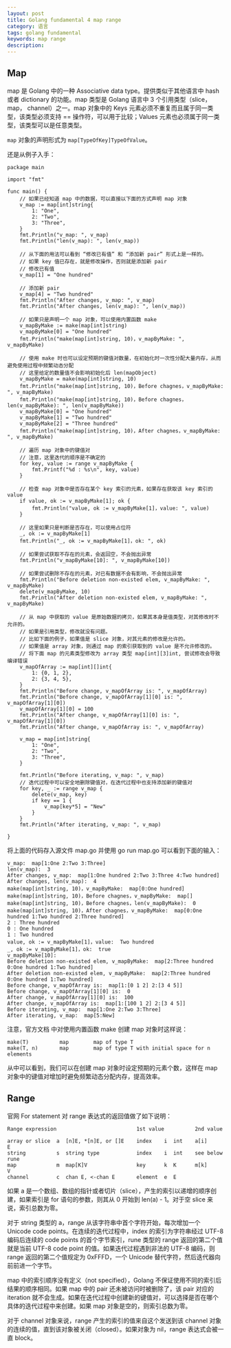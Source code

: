 ```yaml
---
layout: post
title: Golang fundamental 4 map range
category: 语言
tags: golang fundamental
keywords: map range
description:
---
```


## Map

map 是 Golang 中的一种 Associative data type。提供类似于其他语言中 hash 或者 dictionary 的功能。map 类型是 Golang 语言中 3 个引用类型（slice， map， channel）之一。map 对象中的 Keys 元素必须不重复而且属于同一类型，该类型必须支持 == 操作符，可以用于比较；Values 元素也必须属于同一类型，该类型可以是任意类型。

`map` 对象的声明形式为 `map[TypeOfKey]TypeOfValue`。

还是从例子入手：

```golang
package main

import "fmt"

func main() {
	// 如果已经知道 map 中的数据，可以直接以下面的方式声明 map 对象
	v_map := map[int]string{
		1: "One",
		2: "Two",
		3: "Three",
	}
	fmt.Println("v_map: ", v_map)
	fmt.Println("len(v_map): ", len(v_map))

	// 从下面的用法可以看到 “修改已有值” 和 “添加新 pair” 形式上是一样的。
	// 如果 key 值已存在，就是修改操作，否则就是添加新 pair
	// 修改已有值
	v_map[1] = "One hundred"

	// 添加新 pair
	v_map[4] = "Two hundred"
	fmt.Println("After changes, v_map: ", v_map)
	fmt.Println("After changes, len(v_map): ", len(v_map))

	// 如果只是声明一个 map 对象，可以使用内置函数 make
	v_mapByMake := make(map[int]string)
	v_mapByMake[0] = "One hundred"
	fmt.Println("make(map[int]string, 10)，v_mapByMake: ", v_mapByMake)

	// 使用 make 时也可以设定预期的键值对数量，在初始化时一次性分配大量内存，从而避免使用过程中频繁动态分配
	// 这里给定的数量值不会影响初始化后 len(mapObject)
	v_mapByMake = make(map[int]string, 10)
	fmt.Println("make(map[int]string, 10)，Before chagnes，v_mapByMake: ", v_mapByMake)
	fmt.Println("make(map[int]string, 10)，Before chagnes，len(v_mapByMake): ", len(v_mapByMake))
	v_mapByMake[0] = "One hundred"
	v_mapByMake[1] = "Two hundred"
	v_mapByMake[2] = "Three hundred"
	fmt.Println("make(map[int]string, 10)，After chagnes，v_mapByMake: ", v_mapByMake)

	// 遍历 map 对象中的键值对
	// 注意，这里迭代的顺序是不确定的
	for key, value := range v_mapByMake {
		fmt.Printf("%d : %s\n", key, value)
	}

	// 检查 map 对象中是否存在某个 key 索引的元素，如果存在获取该 key 索引的 value
	if value, ok := v_mapByMake[1]; ok {
		fmt.Println("value, ok := v_mapByMake[1]，value: ", value)
	}

	// 这里如果只是判断是否存在，可以使用占位符
	_, ok := v_mapByMake[1]
	fmt.Println("_, ok := v_mapByMake[1]，ok: ", ok)

	// 如果尝试获取不存在的元素，会返回空，不会抛出异常
	fmt.Println("v_mapByMake[10]: ", v_mapByMake[10])

	// 如果尝试删除不存在的元素，对已有数据不会有影响，不会抛出异常
	fmt.Println("Before deletion non-existed elem, v_mapByMake: ", v_mapByMake)
	delete(v_mapByMake, 10)
	fmt.Println("After deletion non-existed elem, v_mapByMake: ", v_mapByMake)

	// 从 map 中获取的 value 是原始数据的拷贝，如果其本身是值类型，对其修改时不允许的。
	// 如果是引用类型，修改就没有问题。
	// 比如下面的例子，如果值是 slice 对象，对其元素的修改是允许的。
	// 如果值是 array 对象，则通过 map 的索引获取到的 value 是不允许修改的。
	// 将下面 map 的元素类型修改为 array 类型 map[int][3]int, 尝试修改会导致编译错误
	v_mapOfArray := map[int][]int{
		1: {0, 1, 2},
		2: {3, 4, 5},
	}
	fmt.Println("Before change, v_mapOfArray is: ", v_mapOfArray)
	fmt.Println("Before change, v_mapOfArray[1][0] is: ", v_mapOfArray[1][0])
	v_mapOfArray[1][0] = 100
	fmt.Println("After change, v_mapOfArray[1][0] is: ", v_mapOfArray[1][0])
	fmt.Println("After change, v_mapOfArray is: ", v_mapOfArray)

	v_map = map[int]string{
		1: "One",
		2: "Two",
		3: "Three",
	}

	fmt.Println("Before iterating, v_map: ", v_map)
	// 迭代过程中可以安全地删除键值对，在迭代过程中也支持添加新的键值对
	for key, _ := range v_map {
		delete(v_map, key)
		if key == 1 {
			v_map[key*5] = "New"
		}
	}
	fmt.Println("After iterating, v_map: ", v_map)

}
```

将上面的代码存入源文件 map.go 并使用 go run map.go 可以看到下面的输入：

```shell
v_map:  map[1:One 2:Two 3:Three]
len(v_map):  3
After changes, v_map:  map[1:One hundred 2:Two 3:Three 4:Two hundred]
After changes, len(v_map):  4
make(map[int]string, 10)，v_mapByMake:  map[0:One hundred]
make(map[int]string, 10)，Before chagnes，v_mapByMake:  map[]
make(map[int]string, 10)，Before chagnes，len(v_mapByMake):  0
make(map[int]string, 10)，After chagnes，v_mapByMake:  map[0:One hundred 1:Two hundred 2:Three hundred]
2 : Three hundred
0 : One hundred
1 : Two hundred
value, ok := v_mapByMake[1]，value:  Two hundred
_, ok := v_mapByMake[1]，ok:  true
v_mapByMake[10]:  
Before deletion non-existed elem, v_mapByMake:  map[2:Three hundred 0:One hundred 1:Two hundred]
After deletion non-existed elem, v_mapByMake:  map[2:Three hundred 0:One hundred 1:Two hundred]
Before change, v_mapOfArray is:  map[1:[0 1 2] 2:[3 4 5]]
Before change, v_mapOfArray[1][0] is:  0
After change, v_mapOfArray[1][0] is:  100
After change, v_mapOfArray is:  map[1:[100 1 2] 2:[3 4 5]]
Before iterating, v_map:  map[1:One 2:Two 3:Three]
After iterating, v_map:  map[5:New]
```

注意，官方文档 中对使用内置函数 make 创建 map 对象时这样说：

```shell
make(T)          map        map of type T
make(T, n)       map        map of type T with initial space for n elements
```

从中可以看到，我们可以在创建 map 对象时设定预期的元素个数，这样在 map 对象中的键值对增加时避免频繁动态分配内存，提高效率。

## Range

官网 For statement 对 range 表达式的返回值做了如下说明：

```shell
Range expression                          1st value          2nd value

array or slice  a  [n]E, *[n]E, or []E    index    i  int    a[i]       E
string          s  string type            index    i  int    see below  rune
map             m  map[K]V                key      k  K      m[k]       V
channel         c  chan E, <-chan E       element  e  E
```

如果 a 是一个数组、数组的指针或者切片（slice），产生的索引以递增的顺序创建，如果索引是 for 语句的参数，则其从 0 开始到 len(a) - 1。对于空 slice 来说，索引总数为零。

对于 string 类型的 a，range 从该字符串中首个字符开始，每次增加一个 Unicode code points。在连续的迭代过程中，index 的索引为字符串经过 UTF-8 编码后连续的 code points 的首个字节索引，rune 类型的 range 返回的第二个值就是当前 UTF-8 code point 的值。如果迭代过程遇到非法的 UTF-8 编码，则 range 返回的第二个值规定为 0xFFFD，一个 Unicode 替代字符，然后迭代器向前前进一个字节。

map 中的索引顺序没有定义（not specified），Golang 不保证使用不同的索引后结果的顺序相同。如果 map 中的 pair 还未被访问时被删除了，该 pair 对应的 iteration 就不会生成。如果在迭代过程中创建新的键值对，可以选择是否在哪个具体的迭代过程中来创建。如果 map 对象是空的，则索引总数为零。

对于 channel 对象来说，range 产生的索引的值来自这个发送到该 channel 对象的连续的值，直到该对象被关闭（closed）。如果对象为 nil，range 表达式会被一直 block。